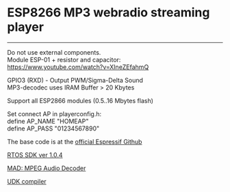 # ESP8266 MP3 webradio streaming player 
---
Do not use external components.<br> 
Module ESP-01 + resistor and capacitor:<br>
https://www.youtube.com/watch?v=XIneZEfahmQ<br>

GPIO3 (RXD) - Output PWM/Sigma-Delta Sound<br>
MP3-decodec uses IRAM Buffer > 20 Kbytes<br>

Support all ESP2866 modules (0.5..16 Mbytes flash)<br>

Set connect AP in playerconfig.h:<br> 
define AP_NAME "HOMEAP"<br>
define AP_PASS "01234567890"<br>

The base code is at the [official Espressif Github](https://github.com/espressif/esp8266_mp3_decoder)<br>

[RTOS SDK ver 1.0.4](https://github.com/espressif/esp_iot_rtos_sdk)<br>

[MAD: MPEG Audio Decoder](http://www.underbit.com/products/mad/)<br>

[UDK compiler](http://esp8266.ru/forum/forums/devkit/)<br>